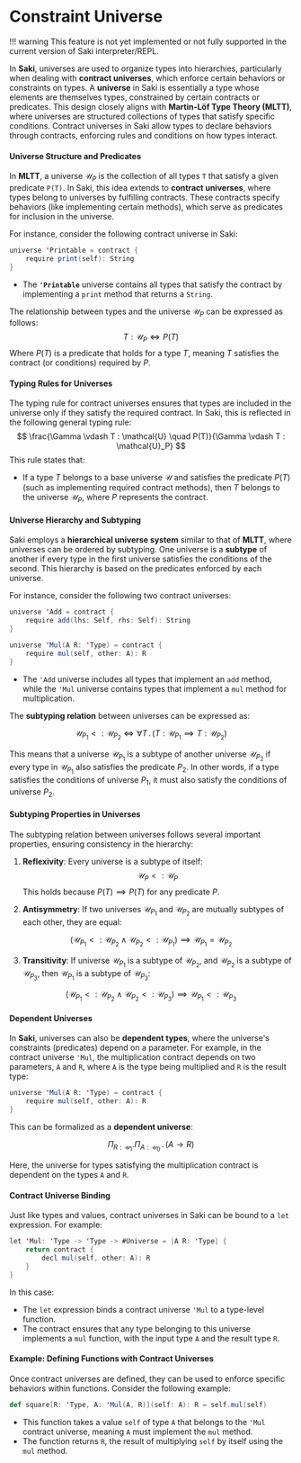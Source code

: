# Constraint Universe

!!! warning
    This feature is not yet implemented or not fully supported in the current version of Saki interpreter/REPL.


In **Saki**, universes are used to organize types into hierarchies, particularly when dealing with **contract universes**, which enforce certain behaviors or constraints on types. A **universe** in Saki is essentially a type whose elements are themselves types, constrained by certain contracts or predicates. This design closely aligns with **Martin-Löf Type Theory (MLTT)**, where universes are structured collections of types that satisfy specific conditions. Contract universes in Saki allow types to declare behaviors through contracts, enforcing rules and conditions on how types interact.

#### Universe Structure and Predicates

In **MLTT**, a universe $\mathcal{U}_P$ is the collection of all types `T` that satisfy a given predicate `P(T)`. In Saki, this idea extends to **contract universes**, where types belong to universes by fulfilling contracts. These contracts specify behaviors (like implementing certain methods), which serve as predicates for inclusion in the universe.

For instance, consider the following contract universe in Saki:

```scala
universe 'Printable = contract {
    require print(self): String
}
```

- The **`'Printable`** universe contains all types that satisfy the contract by implementing a `print` method that returns a `String`.

The relationship between types and the universe $\mathcal{U}_P$ can be expressed as follows:
$$
T : \mathcal{U}_P \iff P(T)
$$
Where $P(T)$ is a predicate that holds for a type $T$, meaning $T$ satisfies the contract (or conditions) required by $P$.

#### Typing Rules for Universes

The typing rule for contract universes ensures that types are included in the universe only if they satisfy the required contract. In Saki, this is reflected in the following general typing rule:
$$
\frac{\Gamma \vdash T : \mathcal{U} \quad P(T)}{\Gamma \vdash T : \mathcal{U}_P}
$$
This rule states that:

- If a type $T$ belongs to a base universe $\mathcal{U}$ and satisfies the predicate $P(T)$ (such as implementing required contract methods), then $T$ belongs to the universe $\mathcal{U}_P$, where $P$ represents the contract.

#### Universe Hierarchy and Subtyping

Saki employs a **hierarchical universe system** similar to that of **MLTT**, where universes can be ordered by subtyping. One universe is a **subtype** of another if every type in the first universe satisfies the conditions of the second. This hierarchy is based on the predicates enforced by each universe.

For instance, consider the following two contract universes:

```scala
universe 'Add = contract {
    require add(lhs: Self, rhs: Self): String
}

universe 'Mul(A R: 'Type) = contract {
    require mul(self, other: A): R
}
```

- The `'Add` universe includes all types that implement an `add` method, while the `'Mul` universe contains types that implement a `mul` method for multiplication.

The **subtyping relation** between universes can be expressed as: 

$$
\mathcal{U}_{P_1} <: \mathcal{U}_{P_2} \iff \forall T \,.\, (T : \mathcal{U}_{P_1} \implies T : \mathcal{U}_{P_2})
$$

This means that a universe $\mathcal{U}_{P_1}$ is a subtype of another universe $\mathcal{U}_{P_2}$ if every type in $\mathcal{U}_{P_1}$ also satisfies the predicate $P_2$. In other words, if a type satisfies the conditions of universe $P_1$, it must also satisfy the conditions of universe $P_2$.

#### Subtyping Properties in Universes

The subtyping relation between universes follows several important properties, ensuring consistency in the hierarchy:

1. **Reflexivity**:
Every universe is a subtype of itself:
$$
\mathcal{U}_P <: \mathcal{U}_P
$$
This holds because $P(T) \implies P(T)$ for any predicate $P$.

2. **Antisymmetry**:
If two universes $\mathcal{U}_{P_1}$ and $\mathcal{U}_{P_2}$ are mutually subtypes of each other, they are equal:

$$
(\mathcal{U}_{P_1} <: \mathcal{U}_{P_2} \land \mathcal{U}_{P_2} <: \mathcal{U}_{P_1}) \implies \mathcal{U}_{P_1} = \mathcal{U}_{P_2}
$$

3. **Transitivity**:
If universe $\mathcal{U}_{P_1}$ is a subtype of $\mathcal{U}_{P_2}$, and $\mathcal{U}_{P_2}$ is a subtype of $\mathcal{U}_{P_3}$, then $\mathcal{U}_{P_1}$ is a subtype of $\mathcal{U}_{P_3}$:

$$
(\mathcal{U}_{P_1} <: \mathcal{U}_{P_2} \land \mathcal{U}_{P_2} <: \mathcal{U}_{P_3}) \implies \mathcal{U}_{P_1} <: \mathcal{U}_{P_3}
$$

#### Dependent Universes

In **Saki**, universes can also be **dependent types**, where the universe's constraints (predicates) depend on a parameter. For example, in the contract universe `'Mul`, the multiplication contract depends on two parameters, `A` and `R`, where `A` is the type being multiplied and `R` is the result type:

```scala
universe 'Mul(A R: 'Type) = contract {
    require mul(self, other: A): R
}
```

This can be formalized as a **dependent universe**:

$$
\Pi_{R:\mathcal{U}_1}. \Pi_{A: \mathcal{U}_0} \,.\, (A \rightarrow R)
$$

Here, the universe for types satisfying the multiplication contract is dependent on the types `A` and `R`.

#### Contract Universe Binding

Just like types and values, contract universes in Saki can be bound to a `let` expression. For example:

```scala
let 'Mul: 'Type -> 'Type -> #Universe = |A R: 'Type| {
    return contract {
        decl mul(self, other: A): R
    }
}
```

In this case:

- The `let` expression binds a contract universe `'Mul` to a type-level function.
- The contract ensures that any type belonging to this universe implements a `mul` function, with the input type `A` and the result type `R`.

#### Example: Defining Functions with Contract Universes

Once contract universes are defined, they can be used to enforce specific behaviors within functions. Consider the following example:

```scala
def square[R: 'Type, A: 'Mul(A, R)](self: A): R = self.mul(self)
```

- This function takes a value `self` of type `A` that belongs to the `'Mul` contract universe, meaning `A` must implement the `mul` method.
- The function returns `R`, the result of multiplying `self` by itself using the `mul` method.
